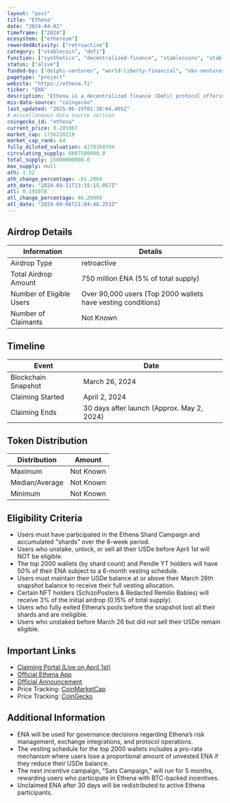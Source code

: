 ```yaml
---
layout: "post"
title: "Ethena"
date: "2024-04-02"
timeframe: ["2024"]
ecosystem: ["ethereum"]
rewardedActivity: ["retroactive"]
category: ["stablecoin", "defi"]
function: ["synthetics", "decentralized-finance", "stablecoins", "stablecoin-protocol"]
status: ["alive"]
funded-by: ["delphi-ventures", "world-liberty-financial", "okx-ventures", "dragonfly-capital", "yzi-labs"]
pagetype: "project"
website: "https://ethena.fi"
ticker: "ENA"
description: "Ethena is a decentralized finance (DeFi) protocol offering USDe, a synthetic dollar designed to function as an alternative to traditional stablecoins."
mis-data-source: "coingecko"
last_updated: "2025-06-19T01:38:04.405Z"
# miscellaneous data source section
coingecko_id: "ethena"
current_price: 0.285067
market_cap: 1736220219
market_cap_rank: 64
fully_diluted_valuation: 4278160704
circulating_supply: 6087500000.0
total_supply: 15000000000.0
max_supply: null
ath: 1.52
ath_change_percentage: -81.2069
ath_date: "2024-04-11T13:15:15.057Z"
atl: 0.195078
atl_change_percentage: 46.20989
atl_date: "2024-09-06T21:04:48.253Z"
---
```


## Airdrop Details

| Information              | Details                                                      |
| ------------------------ | ------------------------------------------------------------ |
| Airdrop Type             | retroactive                                                  |
| Total Airdrop Amount     | 750 million ENA (5% of total supply)                         |
| Number of Eligible Users | Over 90,000 users (Top 2000 wallets have vesting conditions) |
| Number of Claimants      | Not Known                                                    |

## Timeline

| Event               | Date                                       |
| ------------------- | ------------------------------------------ |
| Blockchain Snapshot | March 26, 2024                             |
| Claiming Started    | April 2, 2024                              |
| Claiming Ends       | 30 days after launch (Approx. May 2, 2024) |

## Token Distribution

| Distribution   | Amount    |
| -------------- | --------- |
| Maximum        | Not Known |
| Median/Average | Not Known |
| Minimum        | Not Known |

## Eligibility Criteria

- Users must have participated in the Ethena Shard Campaign and accumulated "shards" over the 6-week period.
- Users who unstake, unlock, or sell all their USDe before April 1st will NOT be eligible.
- The top 2000 wallets (by shard count) and Pendle YT holders will have 50% of their ENA subject to a 6-month vesting schedule.
- Users must maintain their USDe balance at or above their March 26th snapshot balance to receive their full vesting allocation.
- Certain NFT holders (SchizoPosters & Redacted Remilio Babies) will receive 3% of the initial airdrop (0.15% of total supply).
- Users who fully exited Ethena’s pools before the snapshot lost all their shards and are ineligible.
- Users who unstaked before March 26 but did not sell their USDe remain eligible.

## Important Links

- [Claiming Portal (Live on April 1st)](https://claim.ethena.fi)
- [Official Ethena App](https://app.ethena.fi)
- [Official Announcement](https://mirror.xyz/0xF99d0E4E3435cc9C9868D1C6274DfaB3e2721341/uCBp9VeuLWs-ul1b6AOUAoMg5HBB_iizMIi-11N6nT8)
- Price Tracking: [CoinMarketCap](https://coinmarketcap.com/currencies/ethena)
- Price Tracking: [CoinGecko](https://www.coingecko.com/en/coins/ethena)

## Additional Information

- ENA will be used for governance decisions regarding Ethena’s risk management, exchange integrations, and protocol operations.
- The vesting schedule for the top 2000 wallets includes a pro-rata mechanism where users lose a proportional amount of unvested ENA if they reduce their USDe balance.
- The next incentive campaign, "Sats Campaign," will run for 5 months, rewarding users who participate in Ethena with BTC-backed incentives.
- Unclaimed ENA after 30 days will be redistributed to active Ethena participants.